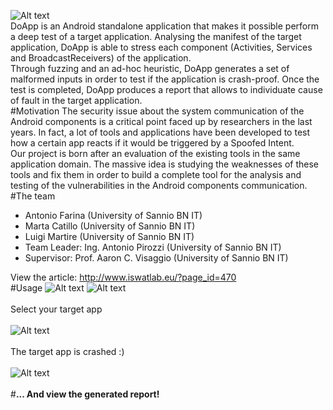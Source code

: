 ![Alt text](https://github.com/lmartire/DoApp/blob/master/icon_complete.png)
<br>
DoApp is an Android standalone application that makes it possible perform a deep test of a target application.
Analysing the manifest of the target application, DoApp is able to stress each component (Activities, Services and BroadcastReceivers)
of the application. 
<br>Through fuzzing and an ad-hoc heuristic, DoApp generates a set of malformed inputs in order to test if the application
is crash-proof. Once the test is completed, DoApp produces a report that allows to individuate cause of fault in the target application.
<br>
#Motivation
The security issue about the system communication of the Android components is a critical point faced up by researchers in the last years. In fact, a lot of tools and applications have been developed to test how a certain app reacts if it would be triggered by a Spoofed Intent.
<br>
Our project is born after an evaluation of the existing tools in the same application domain. The massive idea is studying the weaknesses of these tools and fix them in order to build a complete tool for the analysis and testing of the vulnerabilities in the Android components communication.
<br>
#The team
 - Antonio Farina (University of Sannio BN IT)
 - Marta Catillo (University of Sannio BN IT)
 - Luigi Martire (University of Sannio BN IT)
 - Team Leader: Ing. Antonio Pirozzi (University of Sannio BN IT)
 - Supervisor: Prof. Aaron C. Visaggio (University of Sannio BN IT)

View the article: http://www.iswatlab.eu/?page_id=470
<br>
#Usage
![Alt text](https://github.com/lmartire/DoApp/blob/master/screen/screen-splashscreen.jpg)
![Alt text](https://github.com/lmartire/DoApp/blob/master/screen/screen-mainActivity.png)
<br><br>
Select your target app
<br><br>
![Alt text](https://github.com/lmartire/DoApp/blob/master/screen/screen-applist.JPG)
<br><br>
The target app is crashed :)
<br><br>
![Alt text](https://github.com/lmartire/DoApp/blob/master/screen/screen-crash.png)
<br>
<br>
#__... And view the generated report!__
